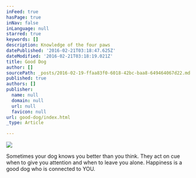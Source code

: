 ```yaml
---
inFeed: true
hasPage: true
inNav: false
inLanguage: null
starred: true
keywords: []
description: Knowledge of the four paws
datePublished: '2016-02-21T03:18:47.625Z'
dateModified: '2016-02-21T03:18:19.021Z'
title: Good Dog
author: []
sourcePath: _posts/2016-02-19-ffaa83f0-6018-42bc-baa8-649464067d22.md
published: true
authors: []
publisher:
  name: null
  domain: null
  url: null
  favicon: null
url: good-dog/index.html
_type: Article

---
```

![](https://s3-us-west-2.amazonaws.com/the-grid-img/p/edeea22b0abd8518dd1b1b9766f03b8b1463d13c.png)

Sometimes your dog knows you better than you think. They act on cue when to give you attention and when to leave you alone. Happiness is a good dog who is connected to YOU.